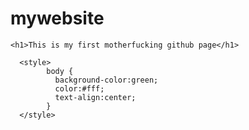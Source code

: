 # mywebsite
<html>
 
  <title>First website</title>
  
   <body>
    
    <h1>This is my first motherfucking github page</h1>
  
  </body>
  
      <style>
            body {
              background-color:green;
              color:#fff;
              text-align:center;
            }
      </style>
  
</html>
